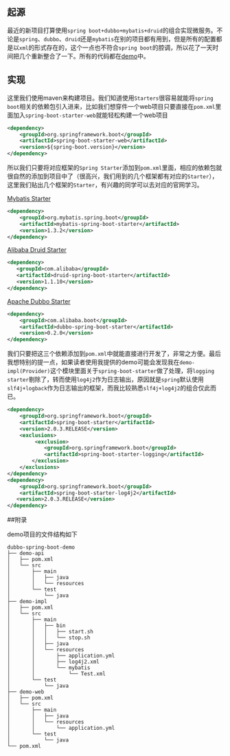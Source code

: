 ## 起源

最近的新项目打算使用`spring boot+dubbo+mybatis+druid`的组合实现微服务。不论是`spring`、`dubbo`、`druid`还是`mybatis`在别的项目都有用到，但是所有的配置都是以`xml`的形式存在的，这个一点也不符合`spring boot`的腔调，所以花了一天时间把几个重新整合了一下。所有的代码都在[demo](https://github.com/eric3zhao/dubbo-spring-boot-demo)中。

## 实现

这里我们使用maven来构建项目。我们知道使用`Starters`很容易就能将`spring boot`相关的依赖包引入进来，比如我们想穿件一个web项目只要直接在`pom.xml`里面加入`spring-boot-starter-web`就能轻松构建一个web项目

```xml
<dependency>
	<groupId>org.springframework.boot</groupId>
	<artifactId>spring-boot-starter-web</artifactId>
	<version>${spring-boot.version}</version>
</dependency>
```

所以我们只要将对应框架的`Spring Starter`添加到`pom.xml`里面，相应的依赖包就很自然的添加到项目中了（很高兴，我们用到的几个框架都有对应的`Starter`），这里我们贴出几个框架的`Starter`，有兴趣的同学可以去对应的官网学习。

[Mybatis Starter](http://www.mybatis.org/spring-boot-starter/mybatis-spring-boot-autoconfigure/index.html)

```xml
<dependency>
    <groupId>org.mybatis.spring.boot</groupId>
    <artifactId>mybatis-spring-boot-starter</artifactId>
    <version>1.3.2</version>
</dependency>
```

[Alibaba Druid Starter](https://github.com/alibaba/druid/tree/master/druid-spring-boot-starter)

```xml
<dependency>
   <groupId>com.alibaba</groupId>
   <artifactId>druid-spring-boot-starter</artifactId>
   <version>1.1.10</version>
</dependency>
```

[Apache Dubbo Starter](https://github.com/apache/incubator-dubbo-spring-boot-project)

```xml
<dependency>
    <groupId>com.alibaba.boot</groupId>
    <artifactId>dubbo-spring-boot-starter</artifactId>
    <version>0.2.0</version>
</dependency>
```
我们只要把这三个依赖添加到`pom.xml`中就能直接进行开发了，非常之方便。最后我想特别的提一点，如果读者使用我提供的demo可能会发现我在`demo-impl(Provider)`这个模块里面关于`spring-boot-starter`做了处理，将`logging starter`剔除了，转而使用`log4j2`作为日志输出，原因就是`spring`默认使用`slf4j+logback`作为日志输出的框架，而我比较熟悉`slf4j+log4j2`的组合仅此而已。

```xml
<dependency>
    <groupId>org.springframework.boot</groupId>
    <artifactId>spring-boot-starter</artifactId>
    <version>2.0.3.RELEASE</version>
    <exclusions>
         <exclusion>
            <groupId>org.springframework.boot</groupId>
            <artifactId>spring-boot-starter-logging</artifactId>
        </exclusion>
    </exclusions>
</dependency>
<dependency>
	<groupId>org.springframework.boot</groupId>
	<artifactId>spring-boot-starter-log4j2</artifactId>
   <version>2.0.3.RELEASE</version>
</dependency>
```


##附录

demo项目的文件结构如下

```
dubbo-spring-boot-demo
├── demo-api
│   ├── pom.xml
│   └── src
│       ├── main
│       │   ├── java
│       │   └── resources
│       └── test
│           └── java
├── demo-impl
│   ├── pom.xml
│   └── src
│       ├── main
│       │   ├── bin
│       │   │   ├── start.sh
│       │   │   └── stop.sh
│       │   ├── java
│       │   └── resources
│       │       ├── application.yml
│       │       ├── log4j2.xml
│       │       └── mybatis
│       │           └── Test.xml
│       └── test
│           └── java
├── demo-web
│   ├── pom.xml
│   └── src
│       ├── main
│       │   ├── java
│       │   └── resources
│       │       └── application.yml
│       └── test
│           └── java
└── pom.xml
```